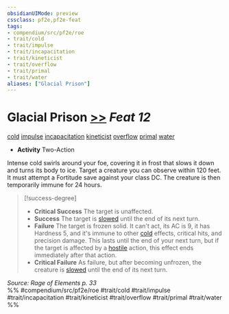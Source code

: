 ```yaml
---
obsidianUIMode: preview
cssclass: pf2e,pf2e-feat
tags:
- compendium/src/pf2e/roe
- trait/cold
- trait/impulse
- trait/incapacitation
- trait/kineticist
- trait/overflow
- trait/primal
- trait/water
aliases: ["Glacial Prison"]
---
```

# Glacial Prison  [>>](chapter-9-playing-the-game.md#Actions "Two-Action") *Feat 12*  
[cold](cold.md "Cold Energy & Element Trait")  [impulse](impulse-roe.md "Impulse Action & Ability Trait")  [incapacitation](incapacitation.md "Incapacitation Effect Trait")  [kineticist](kineticist-roe.md "Kineticist Class Trait")  [overflow](overflow-roe.md "Overflow Action & Ability Trait")  [primal](primal.md "Primal Tradition Trait")  [water](water.md "Water Energy & Element Trait")  

- **Activity** Two-Action

Intense cold swirls around your foe, covering it in frost that slows it down and turns its body to ice. Target a creature you can observe within 120 feet. It must attempt a Fortitude save against your class DC. The creature is then temporarily immune for 24 hours.

> [!success-degree] 
> - **Critical Success** The target is unaffected.
> - **Success** The target is [slowed](conditions.md#Slowed) until the end of its next turn.
> - **Failure** The target is frozen solid. It can't act, its AC is 9, it has Hardness 5, and it's immune to other [cold](cold.md "Cold Energy & Element Trait") effects, critical hits, and precision damage. This lasts until the end of your next turn, but if the target is affected by a [hostile](conditions.md#Hostile) action, this effect ends immediately after that action.
> - **Critical Failure** As failure, but after becoming unfrozen, the creature is [slowed](conditions.md#Slowed) until the end of its next turn.

*Source: Rage of Elements p. 33*  
%% #compendium/src/pf2e/roe #trait/cold #trait/impulse #trait/incapacitation #trait/kineticist #trait/overflow #trait/primal #trait/water %%